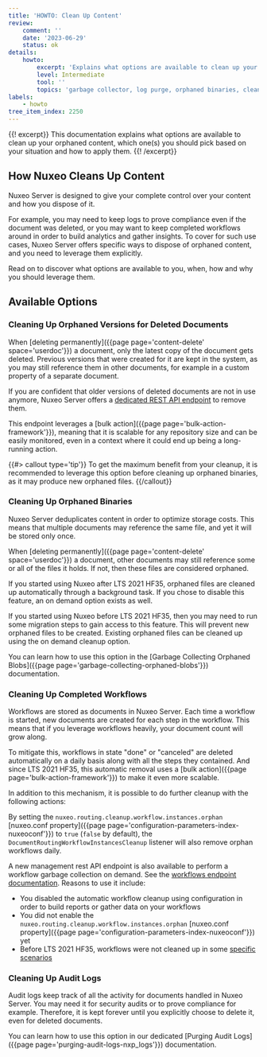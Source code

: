 ```yaml
---
title: 'HOWTO: Clean Up Content'
review:
    comment: ''
    date: '2023-06-29'
    status: ok
details:
    howto:
        excerpt: 'Explains what options are available to clean up your orphaned content, which one(s) you should pick based on your situation and how to apply them.'
        level: Intermediate
        tool: ''
        topics: 'garbage collector, log purge, orphaned binaries, cleanup'
labels:
    - howto
tree_item_index: 2250
---
```


{{! excerpt}}
This documentation explains what options are available to clean up your orphaned content, which one(s) you should pick based on your situation and how to apply them.
{{! /excerpt}}

## How Nuxeo Cleans Up Content

Nuxeo Server is designed to give your complete control over your content and how you dispose of it. 

For example, you may need to keep logs to prove compliance even if the document was deleted, or you may want to keep completed workflows around in order to build analytics and gather insights. To cover for such use cases, Nuxeo Server offers specific ways to dispose of orphaned content, and you need to leverage them explicitly.

Read on to discover what options are available to you, when, how and why you should leverage them.

## Available Options

### Cleaning Up Orphaned Versions for Deleted Documents

When [deleting permanently]({{page page='content-delete' space='userdoc'}}) a document, only the latest copy of the document gets deleted. Previous versions that were created for it are kept in the system, as you may still reference them in other documents, for example in a custom property of a separate document.

If you are confident that older versions of deleted documents are not in use anymore, Nuxeo Server offers a [dedicated REST API endpoint](https://doc.nuxeo.com/rest-api/1/versions-endpoint/#garbage-collect-orphaned-versions) to remove them. 

This endpoint leverages a [bulk action]({{page page='bulk-action-framework'}}), meaning that it is scalable for any repository size and can be easily monitored, even in a context where it could end up being a long-running action.

{{#> callout type='tip'}}
To get the maximum benefit from your cleanup, it is recommended to leverage this option before cleaning up orphaned binaries, as it may produce new orphaned files.
{{/callout}}

### Cleaning Up Orphaned Binaries

Nuxeo Server deduplicates content in order to optimize storage costs. This means that multiple documents may reference the same file, and yet it will be stored only once.

When [deleting permanently]({{page page='content-delete' space='userdoc'}}) a document, other documents may still reference some or all of the files it holds. If not, then these files are considered orphaned. 

If you started using Nuxeo after LTS 2021 HF35, orphaned files are cleaned up automatically through a background task. If you chose to disable this feature, an on demand option exists as well.

If you started using Nuxeo before LTS 2021 HF35, then you may need to run some migration steps to gain access to this feature. This will prevent new orphaned files to be created. Existing orphaned files can be cleaned up using the on demand cleanup option.

You can learn how to use this option in the [Garbage Collecting Orphaned Blobs]({{page page='garbage-collecting-orphaned-blobs'}}) documentation.

### Cleaning Up Completed Workflows

Workflows are stored as documents in Nuxeo Server. Each time a workflow is started, new documents are created for each step in the workflow. This means that if you leverage workflows heavily, your document count will grow along.
 
To mitigate this, workflows in state "done" or "canceled" are deleted automatically on a daily basis along with all the steps they contained. And since LTS 2021 HF35, this automatic removal uses a [bulk action]({{page page='bulk-action-framework'}}) to make it even more scalable. 

In addition to this mechanism, it is possible to do further cleanup with the following actions:

By setting the `nuxeo.routing.cleanup.workflow.instances.orphan` [nuxeo.conf property]({{page page='configuration-parameters-index-nuxeoconf'}}) to `true` (`false` by default), the `DocumentRoutingWorkflowInstancesCleanup` listener will also remove orphan workflows daily.

A new management rest API endpoint is also available to perform a workflow garbage collection on demand. See the [workflows endpoint documentation](https://doc.nuxeo.com/rest-api/1/workflows-endpoint). Reasons to use it include:
- You disabled the automatic workflow cleanup using configuration in order to build reports or gather data on your workflows
- You did not enable the `nuxeo.routing.cleanup.workflow.instances.orphan` [nuxeo.conf property]({{page page='configuration-parameters-index-nuxeoconf'}}) yet
- Before LTS 2021 HF35, workflows were not cleaned up in some [specific scenarios](https://jira.nuxeo.com/browse/NXP-31659)

### Cleaning Up Audit Logs

Audit logs keep track of all the activity for documents handled in Nuxeo Server. You may need it for security audits or to prove compliance for example. Therefore, it is kept forever until you explicitly choose to delete it, even for deleted documents. 

You can learn how to use this option in our dedicated [Purging Audit Logs]({{page page='purging-audit-logs-nxp_logs'}}) documentation.
